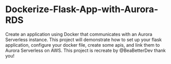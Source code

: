# Dockerize-Flask-App-with-Aurora-RDS
Create an application using Docker that communicates with an Aurora Serverless instance. This project will demonstrate how to set up your flask application, configure your docker file, create some apis, and link them to Aurora Serverless on AWS. This project is recreate by @BeaBetterDev thank you!

